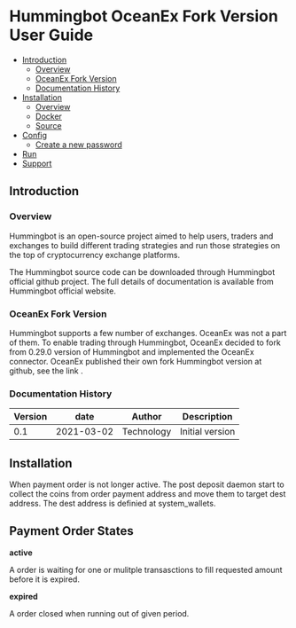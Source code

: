 # Hummingbot OceanEx Fork Version User Guide
 <!--ts-->
 * [Introduction](#Introduction)
     * [Overview](#Overview)
     * [OceanEx Fork Version](#OceanEx-Fork-Version)
     * [Documentation History](#Documentation-History)
 * [Installation](Installation)
     * [Overview](#Overview)
     * [Docker](#Docker) 
     * [Source](#Source) 
 * [Config](#Config)
     * [Create a new password](#Create-a-new-password)
 * [Run](#Run)
 * [Support](Support)
<!--te-->


## Introduction

### Overview

Hummingbot is an open-source project aimed to help users, traders and exchanges to build different trading strategies and run those strategies on the top of cryptocurrency exchange platforms.

The Hummingbot source code can be downloaded through Hummingbot official github project. The full details of documentation is available from Hummingbot official website.

### OceanEx Fork Version

Hummingbot supports a few number of exchanges. OceanEx was not a part of them. To enable trading through Hummingbot, OceanEx decided to fork from 0.29.0 version of Hummingbot and implemented the OceanEx connector. OceanEx published their own fork Hummingbot version at github, see the link .

### Documentation History

| Version              | date       |   Author   | Description     | 
| ------------------   | ---------  | ---------- | ------------    |
| 0.1                  | 2021-03-02 | Technology | Initial version |

## Installation

When payment order is not longer active. The post deposit daemon start to collect the coins from order payment address and move them to target dest address. The dest address is definied at system_wallets.

## Payment Order States 

**active**

A order is waiting for one or mulitple transasctions to fill requested amount before it is expired. 

**expired** 

A order closed when running out of given period.

